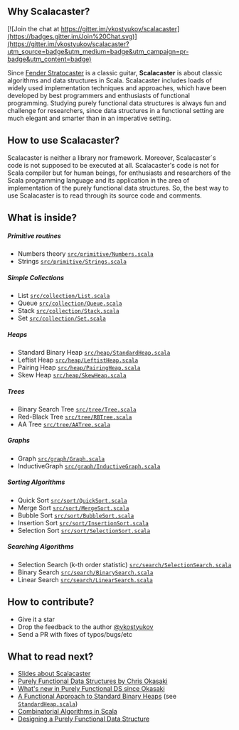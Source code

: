 Why Scalacaster?
----------------

[![Join the chat at https://gitter.im/vkostyukov/scalacaster](https://badges.gitter.im/Join%20Chat.svg)](https://gitter.im/vkostyukov/scalacaster?utm_source=badge&utm_medium=badge&utm_campaign=pr-badge&utm_content=badge)

Since [Fender Stratocaster][0] is a classic guitar, **Scalacaster** is about classic algorithms and data structures in Scala. Scalacaster includes loads of widely used implementation techniques and approaches, which have been developed by best programmers and enthusiasts of functional programming. Studying purely functional data structures is always fun and challenge for researchers, since data structures in a functional setting are much elegant and smarter than in an imperative setting.

How to use Scalacaster?
-----------------------

Scalacaster is neither a library nor framework. Moreover, Scalacaster`s code is not supposed to be executed at all. Scalacaster's code is not for Scala compiler but for human beings, for enthusiasts and researchers of the Scala programming language and its application in the area of implementation of the purely functional data structures. So, the best way to use Scalacaster is to read through its source code and comments.

What is inside?
---------------

##### Primitive routines
* Numbers theory [`src/primitive/Numbers.scala`](https://github.com/vkostyukov/scalacaster/blob/master/src/primitive/Numbers.scala)
* Strings [`src/primitive/Strings.scala`](https://github.com/vkostyukov/scalacaster/blob/master/src/primitive/Strings.scala)

##### Simple Collections
* List [`src/collection/List.scala`](https://github.com/vkostyukov/scalacaster/blob/master/src/collection/List.scala)
* Queue [`src/collection/Queue.scala`](https://github.com/vkostyukov/scalacaster/blob/master/src/collection/Queue.scala)
* Stack [`src/collection/Stack.scala`](https://github.com/vkostyukov/scalacaster/blob/master/src/collection/Stack.scala)
* Set [`src/collection/Set.scala`](https://github.com/vkostyukov/scalacaster/blob/master/src/collection/Set.scala)

##### Heaps
* Standard Binary Heap [`src/heap/StandardHeap.scala`](https://github.com/vkostyukov/scalacaster/blob/master/src/heap/StandardHeap.scala)
* Leftist Heap [`src/heap/LeftistHeap.scala`](https://github.com/vkostyukov/scalacaster/blob/master/src/heap/LeftistHeap.scala)
* Pairing Heap [`src/heap/PairingHeap.scala`](https://github.com/vkostyukov/scalacaster/blob/master/src/heap/PairingHeap.scala)
* Skew Heap [`src/heap/SkewHeap.scala`](https://github.com/vkostyukov/scalacaster/blob/master/src/heap/SkewHeap.scala)


##### Trees
* Binary Search Tree [`src/tree/Tree.scala`](https://github.com/vkostyukov/scalacaster/blob/master/src/tree/Tree.scala)
* Red-Black Tree [`src/tree/RBTree.scala`](https://github.com/vkostyukov/scalacaster/blob/master/src/tree/RBTree.scala)
* AA Tree [`src/tree/AATree.scala`](https://github.com/vkostyukov/scalacaster/blob/master/src/tree/AATree.scala)


##### Graphs
* Graph [`src/graph/Graph.scala`](https://github.com/vkostyukov/scalacaster/blob/master/src/graph/Graph.scala)
* InductiveGraph [`src/graph/InductiveGraph.scala`](https://github.com/vkostyukov/scalacaster/blob/master/src/graph/InductiveGraph.scala)

##### Sorting Algorithms
* Quick Sort [`src/sort/QuickSort.scala`](https://github.com/vkostyukov/scalacaster/blob/master/src/sort/QuickSort.scala)
* Merge Sort [`src/sort/MergeSort.scala`](https://github.com/vkostyukov/scalacaster/blob/master/src/sort/MergeSort.scala)
* Bubble Sort [`src/sort/BubbleSort.scala`](https://github.com/vkostyukov/scalacaster/blob/master/src/sort/BubbleSort.scala)
* Insertion Sort [`src/sort/InsertionSort.scala`](https://github.com/vkostyukov/scalacaster/blob/master/src/sort/InsertionSort.scala)
* Selection Sort [`src/sort/SelectionSort.scala`](https://github.com/vkostyukov/scalacaster/blob/master/src/sort/SelectionSort.scala)

##### Searching Algorithms
* Selection Search (k-th order statistic) [`src/search/SelectionSearch.scala`](https://github.com/vkostyukov/scalacaster/blob/master/src/search/SelectionSearch.scala)
* Binary Search [`src/search/BinarySearch.scala`](https://github.com/vkostyukov/scalacaster/blob/master/src/search/BinarySearch.scala)
* Linear Search [`src/search/LinearSearch.scala`](https://github.com/vkostyukov/scalacaster/blob/master/src/search/LinearSearch.scala)

How to contribute?
------------------

* Give it a star
* Drop the feedback to the author [@vkostyukov](https://twitter.com/vkostyukov)
* Send a PR with fixes of typos/bugs/etc

What to read next?
------------------

* [Slides about Scalacaster][1]
* [Purely Functional Data Structures by Chris Okasaki][2]
* [What's new in Purely Functional DS since Okasaki][3]
* [A Functional Approach to Standard Binary Heaps][4] (see [`StandardHeap.scala`](https://github.com/vkostyukov/scalacaster/blob/master/src/heap/StandardHeap.scala))
* [Combinatorial Algorithms in Scala][5]
* [Designing a Purely Functional Data Structure][6]


[0]: http://www.fender.com/guitars/stratocaster/
[1]: http://www.slideshare.net/vkostyukov/purely-functional-data-structures-in-scala-26175521
[2]: http://www.amazon.com/Purely-Functional-Structures-Chris-Okasaki/dp/0521663504
[3]: http://cstheory.stackexchange.com/questions/1539/whats-new-in-purely-functional-data-structures-since-okasaki
[4]: http://arxiv.org/pdf/1312.4666v1.pdf
[5]: http://vkostyukov.ru/posts/combinatorial-algorithms-in-scala/
[6]: http://vkostyukov.ru/posts/designing-a-pfds
